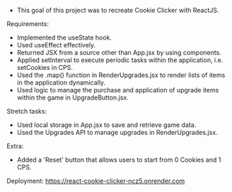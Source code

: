- This goal of this project was to recreate Cookie Clicker with ReactJS.

Requirements:

- Implemented the useState hook.
- Used useEffect effectively.
- Returned JSX from a source other than App.jsx by using components.
- Applied setInterval to execute periodic tasks within the application, i.e. setCookies in CPS.
- Used the .map() function in RenderUpgrades.jsx to render lists of items in the application dynamically.
- Used logic to manage the purchase and application of upgrade items within the game in UpgradeButton.jsx.

Stretch tasks:

- Used local storage in App.jsx to save and retrieve game data.
- Used the Upgrades API to manage upgrades in RenderUpgrades.jsx.

Extra:

- Added a 'Reset' button that allows users to start from 0 Cookies and 1 CPS.

Deployment:
https://react-cookie-clicker-ncz5.onrender.com
